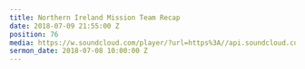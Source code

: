 ```yaml
---
title: Northern Ireland Mission Team Recap
date: 2018-07-09 21:55:00 Z
position: 76
media: https://w.soundcloud.com/player/?url=https%3A//api.soundcloud.com/tracks/469507056&color=%23ff0056&auto_play=false&hide_related=false&show_comments=true&show_user=true&show_reposts=false&show_teaser=true&visual=true
sermon_date: 2018-07-08 10:00:00 Z
---
```


